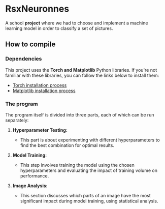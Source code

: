 # RsxNeuronnes  
A school **project** where we had to choose and implement a machine learning model in order to classify a set of pictures.

## How to compile  

### Dependencies  
This project uses the **Torch and Matplotlib** Python libraries. If you're not familiar with these libraries, you can follow the links below to install them:

- [Torch installation process](https://pytorch.org/get-started/locally/)  
- [Matplotlib installation process](https://matplotlib.org/stable/install/index.html)  

### The program 
The program itself is divided into three parts, each of which can be run separately:

1. **Hyperparameter Testing:**  
   - This part is about experimenting with different hyperparameters to find the best combination for optimal results.

2. **Model Training:**  
   - This step involves training the model using the chosen hyperparameters and evaluating the impact of training volume on performance.

3. **Image Analysis:**  
   - This section discusses which parts of an image have the most significant impact during model training, using statistical analysis.
